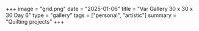 +++
image = "grid.png"
date = "2025-01-06"
title = "Var Gallery 30 x 30 x 30 Day 6"
type = "gallery"
tags = ["personal", "artistic"]
summary = "Quilting projects"
+++
